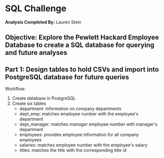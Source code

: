 # SQL Challenge

**Analysis Completed By:** Lauren Stein

**Objective:** Explore the Pewlett Hackard Employee Database to create a SQL database for querying and future analyses
---

## Part 1: Design tables to hold CSVs and import into PostgreSQL database for future queries
Workflow:
1. Create database in PostgreSQL 
2. Create six tables
    - department: information on company departments
    - dept_emp: matches employee number with the employee's department
    - dept_manager: matches *manager* employee number with manager's department
    - employees: provides employee information for all company employees
    - salaries: matches employee number with the employee's salary
    - titles: matches the title with the corresponding title id
